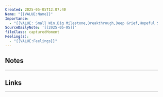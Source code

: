 ```yaml
---
Created: 2025-05-05T12:07:40
Name: "{{VALUE:Name}}"
Importance:
  - "{{VALUE: Small Win,Big Milestone,Breakthrough,Deep Grief,Hopeful Shift,AHA Moment,Encouragement,Personal Truth,Relationship Guide,Pattern Shift,Other}}"
SourceDailyNote: '[[2025-05-05]]'
fileClass: capturedMoment
Feeling(s):
  - "{{VALUE:Feelings}}"
---
```

## Notes
---

## Links
---

